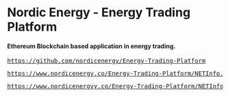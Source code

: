 
# Nordic Energy - Energy Trading Platform

 #### Ethereum Blockchain based application in energy trading.


<pre><a href="https://github.com/nordicenergy/Energy-Trading-Platform">https://github.com/nordicenergy/Energy-Trading-Platform</a></pre>

<pre><a href="https://wwww.nordicenergy.co/Energy-Trading-Platform/NETInfo.php?address=0x4D0A4C762BD7f742096DAAF5911dcf9C94b9ea95">https://www.nordicenergy.co/Energy-Trading-Platform/NETInfo.php?address=0x4D0A4C762BD7f742096DAAF5911dcf9C94b9ea95</a></pre>

<pre><a href="https://wwww.nordicenergy.co/Energy-Trading-Platform/NETInfo.php?address=0x1383b6EFe917e2BB5d80a55a8B1A81f360eD06bd">https://www.nordicenergyy.co/Energy-Trading-Platform/NETInfo.php?address=0x1383b6EFe917e2BB5d80a55a8B1A81f360eD06bd</a></pre>

